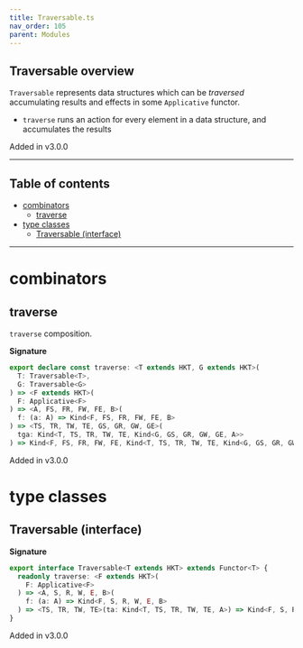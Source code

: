 ```yaml
---
title: Traversable.ts
nav_order: 105
parent: Modules
---
```


## Traversable overview

`Traversable` represents data structures which can be _traversed_ accumulating results and effects in some
`Applicative` functor.

- `traverse` runs an action for every element in a data structure, and accumulates the results

Added in v3.0.0

---

<h2 class="text-delta">Table of contents</h2>

- [combinators](#combinators)
  - [traverse](#traverse)
- [type classes](#type-classes)
  - [Traversable (interface)](#traversable-interface)

---

# combinators

## traverse

`traverse` composition.

**Signature**

```ts
export declare const traverse: <T extends HKT, G extends HKT>(
  T: Traversable<T>,
  G: Traversable<G>
) => <F extends HKT>(
  F: Applicative<F>
) => <A, FS, FR, FW, FE, B>(
  f: (a: A) => Kind<F, FS, FR, FW, FE, B>
) => <TS, TR, TW, TE, GS, GR, GW, GE>(
  tga: Kind<T, TS, TR, TW, TE, Kind<G, GS, GR, GW, GE, A>>
) => Kind<F, FS, FR, FW, FE, Kind<T, TS, TR, TW, TE, Kind<G, GS, GR, GW, GE, B>>>
```

Added in v3.0.0

# type classes

## Traversable (interface)

**Signature**

```ts
export interface Traversable<T extends HKT> extends Functor<T> {
  readonly traverse: <F extends HKT>(
    F: Applicative<F>
  ) => <A, S, R, W, E, B>(
    f: (a: A) => Kind<F, S, R, W, E, B>
  ) => <TS, TR, TW, TE>(ta: Kind<T, TS, TR, TW, TE, A>) => Kind<F, S, R, W, E, Kind<T, TS, TR, TW, TE, B>>
}
```

Added in v3.0.0
